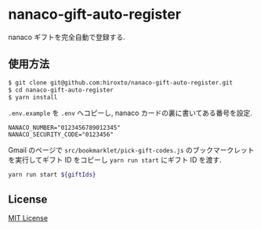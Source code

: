 # nanaco-gift-auto-register

nanaco ギフトを完全自動で登録する.

## 使用方法

```bash
$ git clone git@github.com:hiroxto/nanaco-gift-auto-register.git
$ cd nanaco-gift-auto-register
$ yarn install
```

`.env.example` を `.env` へコピーし, nanaco カードの裏に書いてある番号を設定.

```dotenv
NANACO_NUMBER="0123456789012345"
NANACO_SECURITY_CODE="0123456"
```

Gmail のページで `src/bookmarklet/pick-gift-codes.js` のブックマークレットを実行してギフト ID をコピーし `yarn run start` にギフト ID を渡す.

```bash
yarn run start ${giftIds}
```

## License

[MIT License](https://github.com/hiroxto/nanaco-gift-auto-register/blob/master/LICENSE "MIT License")
